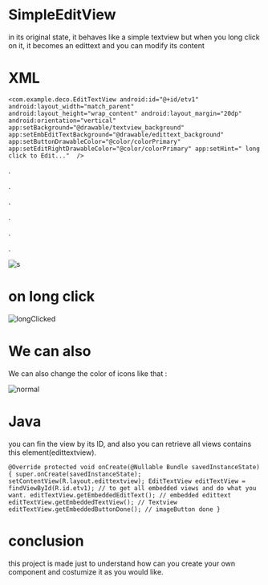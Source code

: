# SimpleEditView
in its original state, it behaves like a simple textview but when you long click on it,
it becomes an edittext and you can modify its content







# XML
`<com.example.deco.EditTextView
        android:id="@+id/etv1"
        android:layout_width="match_parent"
        android:layout_height="wrap_content"
        android:layout_margin="20dp"
        android:orientation="vertical"
        app:setBackground="@drawable/textview_background"
        app:setEmbEditTextBackground="@drawable/edittext_background"
        app:setButtonDrawableColor="@color/colorPrimary"
        app:setEditRightDrawableColor="@color/colorPrimary"
        app:setHint=" long click to Edit..." 
/>`

.

.

.

.

.

.

![s](https://user-images.githubusercontent.com/62241965/79981073-5b54ab80-84a4-11ea-8f9f-000a6b3fd92a.png)

# on long click
![longClicked](https://user-images.githubusercontent.com/62241965/79981174-8212e200-84a4-11ea-9a36-050f6817db16.png)

# We can also 
We can also change the color of icons like that :

![normal](https://user-images.githubusercontent.com/62241965/79981327-c9996e00-84a4-11ea-88f4-e5a11f0cef76.png)

# Java
you can fin the view by its ID, and also you can retrieve all views contains this element(edittextview).

`@Override
    protected void onCreate(@Nullable Bundle savedInstanceState) {
        super.onCreate(savedInstanceState);
        setContentView(R.layout.edittextview);
        EditTextView editTextView = findViewById(R.id.etv1);
        // to get all embedded views and do what you want.
        editTextView.getEmbeddedEditText(); // embedded edittext
        editTextView.getEmbeddedTextView(); // Textview
        editTextView.getEmbeddedButtonDone(); // imageButton done
    }`

# conclusion
this project is made just to understand how can you create your own component and costumize it as you would like.

